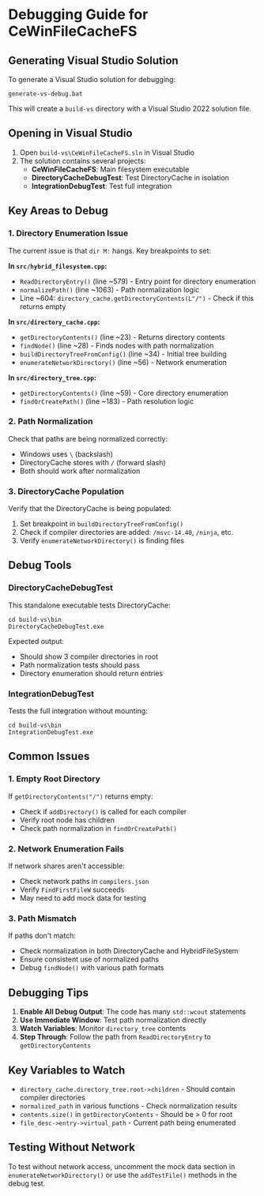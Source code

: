 # Debugging Guide for CeWinFileCacheFS

## Generating Visual Studio Solution

To generate a Visual Studio solution for debugging:

```batch
generate-vs-debug.bat
```

This will create a `build-vs` directory with a Visual Studio 2022 solution file.

## Opening in Visual Studio

1. Open `build-vs\CeWinFileCacheFS.sln` in Visual Studio
2. The solution contains several projects:
   - **CeWinFileCacheFS**: Main filesystem executable
   - **DirectoryCacheDebugTest**: Test DirectoryCache in isolation
   - **IntegrationDebugTest**: Test full integration

## Key Areas to Debug

### 1. Directory Enumeration Issue

The current issue is that `dir M:` hangs. Key breakpoints to set:

**In `src/hybrid_filesystem.cpp`:**
- `ReadDirectoryEntry()` (line ~579) - Entry point for directory enumeration
- `normalizePath()` (line ~1063) - Path normalization logic
- Line ~604: `directory_cache.getDirectoryContents(L"/")` - Check if this returns empty

**In `src/directory_cache.cpp`:**
- `getDirectoryContents()` (line ~23) - Returns directory contents
- `findNode()` (line ~28) - Finds nodes with path normalization
- `buildDirectoryTreeFromConfig()` (line ~34) - Initial tree building
- `enumerateNetworkDirectory()` (line ~56) - Network enumeration

**In `src/directory_tree.cpp`:**
- `getDirectoryContents()` (line ~59) - Core directory enumeration
- `findOrCreatePath()` (line ~183) - Path resolution logic

### 2. Path Normalization

Check that paths are being normalized correctly:
- Windows uses `\` (backslash)
- DirectoryCache stores with `/` (forward slash)
- Both should work after normalization

### 3. DirectoryCache Population

Verify that the DirectoryCache is being populated:
1. Set breakpoint in `buildDirectoryTreeFromConfig()`
2. Check if compiler directories are added: `/msvc-14.40`, `/ninja`, etc.
3. Verify `enumerateNetworkDirectory()` is finding files

## Debug Tools

### DirectoryCacheDebugTest

This standalone executable tests DirectoryCache:

```batch
cd build-vs\bin
DirectoryCacheDebugTest.exe
```

Expected output:
- Should show 3 compiler directories in root
- Path normalization tests should pass
- Directory enumeration should return entries

### IntegrationDebugTest

Tests the full integration without mounting:

```batch
cd build-vs\bin
IntegrationDebugTest.exe
```

## Common Issues

### 1. Empty Root Directory

If `getDirectoryContents("/")` returns empty:
- Check if `addDirectory()` is called for each compiler
- Verify root node has children
- Check path normalization in `findOrCreatePath()`

### 2. Network Enumeration Fails

If network shares aren't accessible:
- Check network paths in `compilers.json`
- Verify `FindFirstFileW` succeeds
- May need to add mock data for testing

### 3. Path Mismatch

If paths don't match:
- Check normalization in both DirectoryCache and HybridFileSystem
- Ensure consistent use of normalized paths
- Debug `findNode()` with various path formats

## Debugging Tips

1. **Enable All Debug Output**: The code has many `std::wcout` statements
2. **Use Immediate Window**: Test path normalization directly
3. **Watch Variables**: Monitor `directory_tree` contents
4. **Step Through**: Follow the path from `ReadDirectoryEntry` to `getDirectoryContents`

## Key Variables to Watch

- `directory_cache.directory_tree.root->children` - Should contain compiler directories
- `normalized_path` in various functions - Check normalization results
- `contents.size()` in `getDirectoryContents` - Should be > 0 for root
- `file_desc->entry->virtual_path` - Current path being enumerated

## Testing Without Network

To test without network access, uncomment the mock data section in `enumerateNetworkDirectory()` or use the `addTestFile()` methods in the debug test.